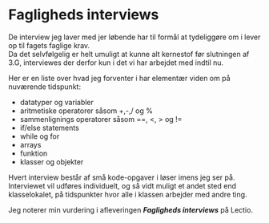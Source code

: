 # Fagligheds interviews

De interview jeg laver med jer løbende har til formål at tydeliggøre om i lever op til fagets faglige krav.   
Da det selvfølgelig er helt umuligt at kunne alt kernestof før slutningen af 3.G, interviewes
der derfor kun i det vi har arbejdet med indtil nu.

Her er en liste over hvad jeg forventer i har elementær viden om på nuværende tidspunkt:

- datatyper og variabler
- aritmetiske operatorer såsom +,-,/ og %
- sammenlignings operatorer såsom ==, <, > og !=
- if/else statements
- while og for
- arrays
- funktion
- klasser og objekter

Hvert interview består af små kode-opgaver i løser imens jeg ser på.      
Interviewet vil udføres individuelt, og så vidt muligt et andet sted end klasselokalet, på tidspunkter hvor alle i klassen arbejder med andre ting.

Jeg noterer min vurdering i afleveringen ***Fagligheds interviews*** på Lectio.
